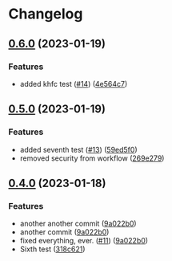 # Changelog

## [0.6.0](https://github.com/dvsa/rsp-validation-package-rp-test/compare/v0.5.0...v0.6.0) (2023-01-19)


### Features

* added khfc test ([#14](https://github.com/dvsa/rsp-validation-package-rp-test/issues/14)) ([4e564c7](https://github.com/dvsa/rsp-validation-package-rp-test/commit/4e564c77a50d40656af3c1efab05cc814be6baba))

## [0.5.0](https://github.com/dvsa/rsp-validation-package-rp-test/compare/v0.4.0...v0.5.0) (2023-01-19)


### Features

* added seventh test ([#13](https://github.com/dvsa/rsp-validation-package-rp-test/issues/13)) ([59ed5f0](https://github.com/dvsa/rsp-validation-package-rp-test/commit/59ed5f00933c4cf6632fd584f1675ccea726dcca))
* removed security from workflow ([269e279](https://github.com/dvsa/rsp-validation-package-rp-test/commit/269e2790be9dc4e6d68dc5365b7497953707fd2c))

## [0.4.0](https://github.com/dvsa/rsp-validation-package-rp-test/compare/v0.3.0...v0.4.0) (2023-01-18)


### Features

* another another commit ([9a022b0](https://github.com/dvsa/rsp-validation-package-rp-test/commit/9a022b0758ab5bffbba324a074cdddb3a3d9b983))
* another commit ([9a022b0](https://github.com/dvsa/rsp-validation-package-rp-test/commit/9a022b0758ab5bffbba324a074cdddb3a3d9b983))
* fixed everything, ever. ([#11](https://github.com/dvsa/rsp-validation-package-rp-test/issues/11)) ([9a022b0](https://github.com/dvsa/rsp-validation-package-rp-test/commit/9a022b0758ab5bffbba324a074cdddb3a3d9b983))
* Sixth test ([318c621](https://github.com/dvsa/rsp-validation-package-rp-test/commit/318c621646c0f28c32517a02eab4dd5af134bfe3))
